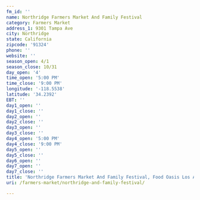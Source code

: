 ```yaml
---
fm_id: ''
name: Northridge Farmers Market And Family Festival
category: Farmers Market
address_1: 9301 Tampa Ave
city: Northridge
state: California
zipcode: '91324'
phone: ''
website: ''
season_open: 4/1
season_close: 10/31
day_open: '4'
time_open: '5:00 PM'
time_close: '9:00 PM'
longitude: '-118.5538'
latitude: '34.2392'
EBT: ''
day1_open: ''
day1_close: ''
day2_open: ''
day2_close: ''
day3_open: ''
day3_close: ''
day4_open: '5:00 PM'
day4_close: '9:00 PM'
day5_open: ''
day5_close: ''
day6_open: ''
day7_open: ''
day7_close: ''
title: 'Northridge Farmers Market And Family Festival, Food Oasis Los Angeles'
uri: /farmers-market/northridge-and-family-festival/

---
```

